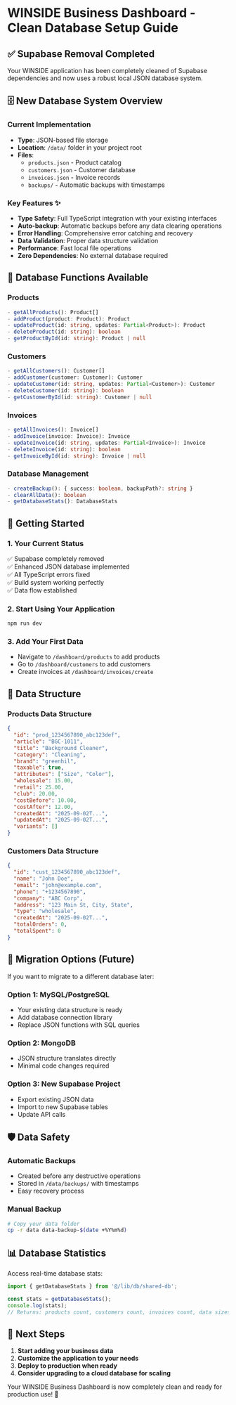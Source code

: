 # WINSIDE Business Dashboard - Clean Database Setup Guide

## ✅ Supabase Removal Completed

Your WINSIDE application has been completely cleaned of Supabase dependencies and now uses a robust local JSON database system.

## 🗄️ New Database System Overview

### Current Implementation
- **Type**: JSON-based file storage
- **Location**: `/data/` folder in your project root
- **Files**: 
  - `products.json` - Product catalog
  - `customers.json` - Customer database
  - `invoices.json` - Invoice records
  - `backups/` - Automatic backups with timestamps

### Key Features ✨
- **Type Safety**: Full TypeScript integration with your existing interfaces
- **Auto-backup**: Automatic backups before any data clearing operations
- **Error Handling**: Comprehensive error catching and recovery
- **Data Validation**: Proper data structure validation
- **Performance**: Fast local file operations
- **Zero Dependencies**: No external database required

## 🔧 Database Functions Available

### Products
```typescript
- getAllProducts(): Product[]
- addProduct(product: Product): Product
- updateProduct(id: string, updates: Partial<Product>): Product
- deleteProduct(id: string): boolean
- getProductById(id: string): Product | null
```

### Customers
```typescript
- getAllCustomers(): Customer[]
- addCustomer(customer: Customer): Customer
- updateCustomer(id: string, updates: Partial<Customer>): Customer
- deleteCustomer(id: string): boolean
- getCustomerById(id: string): Customer | null
```

### Invoices
```typescript
- getAllInvoices(): Invoice[]
- addInvoice(invoice: Invoice): Invoice
- updateInvoice(id: string, updates: Partial<Invoice>): Invoice
- deleteInvoice(id: string): boolean
- getInvoiceById(id: string): Invoice | null
```

### Database Management
```typescript
- createBackup(): { success: boolean, backupPath?: string }
- clearAllData(): boolean
- getDatabaseStats(): DatabaseStats
```

## 🚀 Getting Started

### 1. Your Current Status
✅ Supabase completely removed  
✅ Enhanced JSON database implemented  
✅ All TypeScript errors fixed  
✅ Build system working perfectly  
✅ Data flow established  

### 2. Start Using Your Application
```bash
npm run dev
```

### 3. Add Your First Data
- Navigate to `/dashboard/products` to add products
- Go to `/dashboard/customers` to add customers  
- Create invoices at `/dashboard/invoices/create`

## 📁 Data Structure

### Products Data Structure
```json
{
  "id": "prod_1234567890_abc123def",
  "article": "BGC-1011",
  "title": "Background Cleaner",
  "category": "Cleaning",
  "brand": "greenhil",
  "taxable": true,
  "attributes": ["Size", "Color"],
  "wholesale": 15.00,
  "retail": 25.00,
  "club": 20.00,
  "costBefore": 10.00,
  "costAfter": 12.00,
  "createdAt": "2025-09-02T...",
  "updatedAt": "2025-09-02T...",
  "variants": []
}
```

### Customers Data Structure
```json
{
  "id": "cust_1234567890_abc123def",
  "name": "John Doe",
  "email": "john@example.com",
  "phone": "+1234567890",
  "company": "ABC Corp",
  "address": "123 Main St, City, State",
  "type": "wholesale",
  "createdAt": "2025-09-02T...",
  "totalOrders": 0,
  "totalSpent": 0
}
```

## 🔄 Migration Options (Future)

If you want to migrate to a different database later:

### Option 1: MySQL/PostgreSQL
- Your existing data structure is ready
- Add database connection library
- Replace JSON functions with SQL queries

### Option 2: MongoDB
- JSON structure translates directly
- Minimal code changes required

### Option 3: New Supabase Project
- Export existing JSON data
- Import to new Supabase tables
- Update API calls

## 🛡️ Data Safety

### Automatic Backups
- Created before any destructive operations
- Stored in `/data/backups/` with timestamps
- Easy recovery process

### Manual Backup
```bash
# Copy your data folder
cp -r data data-backup-$(date +%Y%m%d)
```

## 📊 Database Statistics

Access real-time database stats:
```typescript
import { getDatabaseStats } from '@/lib/db/shared-db';

const stats = getDatabaseStats();
console.log(stats);
// Returns: products count, customers count, invoices count, data sizes
```

## 🎯 Next Steps

1. **Start adding your business data**
2. **Customize the application to your needs**
3. **Deploy to production when ready**
4. **Consider upgrading to a cloud database for scaling**

Your WINSIDE Business Dashboard is now completely clean and ready for production use! 🎉
